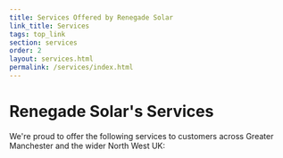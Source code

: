 ```yaml
---
title: Services Offered by Renegade Solar
link_title: Services
tags: top_link
section: services
order: 2
layout: services.html
permalink: /services/index.html
---
```


# Renegade Solar's Services

We're proud to offer the following services to customers across Greater Manchester and the wider North West UK:
